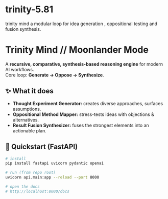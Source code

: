 # trinity-5.81
trinity mind a modular loop for idea generation , oppositional testing and fusion synthesis. 
# Trinity Mind // Moonlander Mode

A **recursive, comparative, synthesis-based reasoning engine** for modern AI workflows.  
Core loop: **Generate → Oppose → Synthesize**.

## ✨ What it does
- **Thought Experiment Generator:** creates diverse approaches, surfaces assumptions.
- **Oppositional Method Mapper:** stress-tests ideas with objections & alternatives.
- **Result Fusion Synthesizer:** fuses the strongest elements into an actionable plan.

## 🚀 Quickstart (FastAPI)
```bash
# install
pip install fastapi uvicorn pydantic openai

# run (from repo root)
uvicorn api.main:app --reload --port 8000

# open the docs
# http://localhost:8000/docs
